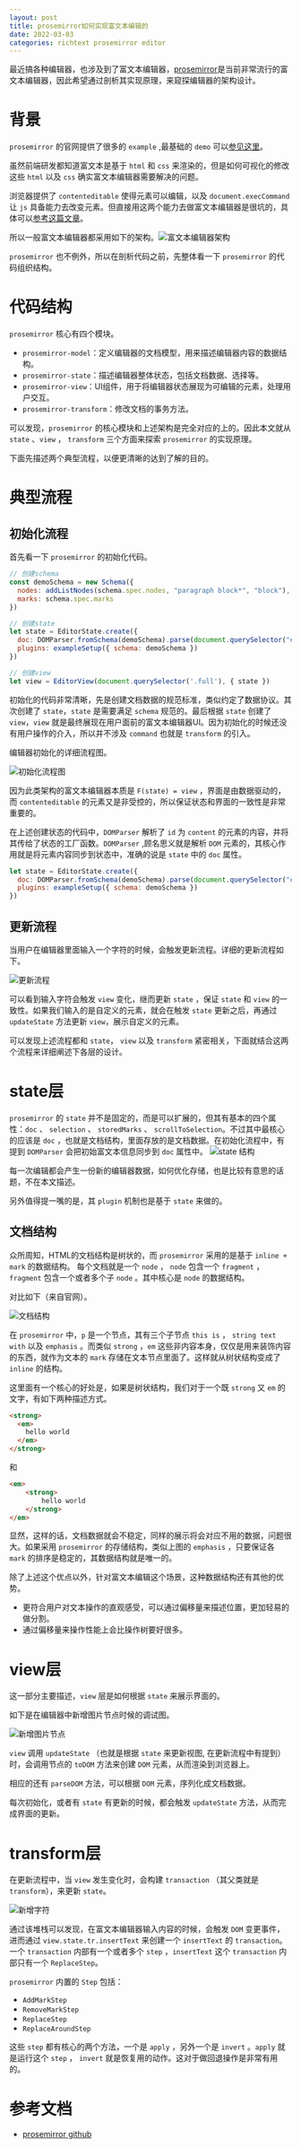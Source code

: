 ```yaml
---
layout: post
title: prosemirror如何实现富文本编辑的
date: 2022-03-03
categories: richtext prosemirror editor
---
```


最近搞各种编辑器，也涉及到了富文本编辑器，[prosemirror](https://prosemirror.net/)是当前非常流行的富文本编辑器，因此希望通过剖析其实现原理，来窥探编辑器的架构设计。

# 背景
`prosemirror` 的官网提供了很多的 `example` ,最基础的 `demo` 可以[参见这里](https://glitch.com/edit/#!/maple-probable-song?path=index.js%3A1%3A0)。

虽然前端研发都知道富文本是基于 `html` 和 `css` 来渲染的，但是如何可视化的修改这些 `html` 以及 `css` 确实富文本编辑器需要解决的问题。

浏览器提供了 `contenteditable` 使得元素可以编辑，以及 `document.execCommand` 让 `js` 具备能力去改变元素。但直接用这两个能力去做富文本编辑器是很坑的，具体可以[参考这篇文章](https://zhuanlan.zhihu.com/p/123341288)。

所以一般富文本编辑器都采用如下的架构。![富文本编辑器架构](/img/prosemirror-1.png)

`prosemirror` 也不例外，所以在剖析代码之前，先整体看一下 `prosemirror` 的代码组织结构。

# 代码结构

`prosemirror` 核心有四个模块。

- `prosemirror-model`：定义编辑器的文档模型，用来描述编辑器内容的数据结构。
- `prosemirror-state`：描述编辑器整体状态，包括文档数据、选择等。
- `prosemirror-view`：UI组件，用于将编辑器状态展现为可编辑的元素，处理用户交互。
- `prosemirror-transform`：修改文档的事务方法。

可以发现，`prosemirror` 的核心模块和上述架构是完全对应的上的。因此本文就从 `state` 、`view` ， `transform` 三个方面来探索 `prosemirror` 的实现原理。

下面先描述两个典型流程，以便更清晰的达到了解的目的。

# 典型流程

## 初始化流程

首先看一下 `prosemirror` 的初始化代码。

```js
// 创建schema
const demoSchema = new Schema({
  nodes: addListNodes(schema.spec.nodes, "paragraph block*", "block"),
  marks: schema.spec.marks
})

// 创建state
let state = EditorState.create({
  doc: DOMParser.fromSchema(demoSchema).parse(document.querySelector("#content")),
  plugins: exampleSetup({ schema: demoSchema })
})

// 创建view
let view = EditorView(document.querySelector('.full'), { state })
```

初始化的代码非常清晰，先是创建文档数据的规范标准，类似约定了数据协议。其次创建了 `state`，`state` 是需要满足 `schema` 规范的。最后根据 `state` 创建了 `view`，`view` 就是最终展现在用户面前的富文本编辑器UI。因为初始化的时候还没有用户操作的介入，所以并不涉及 `command` 也就是 `transform` 的引入。

编辑器初始化的详细流程图。

![初始化流程图](https://pblk.bytedance.com/svg/AqWiAibCpYn8p2jHS4t9BCalKaWiLd3bAa0IzyrFISq12VkY20UN99QaWeI3KOJ3CbFBGQ9XN5ok2hfs2hvM2ayxPZ_TlIiuEICrDv7B5oJeQgLGb5fIMfG7LHHifV1imSvdlUkAmOgW6a0MS0LZKny6LmzI0r4EifWh39TiIduoYeAYrBoKr2ANrEBaucTJTZxjd-7YxulGFNlBisaRdlLFUh9x6q8NmX40)

因为此类架构的富文本编辑器本质是 `F(state) = view` ，界面是由数据驱动的，而 `contenteditable` 的元素又是非受控的，所以保证状态和界面的一致性是非常重要的。

在上述创建状态的代码中，`DOMParser` 解析了 `id` 为 `content` 的元素的内容，并将其传给了状态的工厂函数。`DOMParser` ,顾名思义就是解析 `DOM` 元素的，其核心作用就是将元素内容同步到状态中，准确的说是 `state` 中的 `doc` 属性。

```js
let state = EditorState.create({
  doc: DOMParser.fromSchema(demoSchema).parse(document.querySelector("#content")),
  plugins: exampleSetup({ schema: demoSchema })
})
```

## 更新流程

当用户在编辑器里面输入一个字符的时候，会触发更新流程。详细的更新流程如下。

![更新流程](https://pblk.bytedance.com/svg/PP2xJiCm58PtFyLv0LuW0mki5eEZx8VO9PQAOzcdhRepL0AfL48CP8U5eGD2AELnweQDLo1Mh5x4-ft_elDRTAHBRT4G55hD03qKp1vHGKWgOd62UItLE69-WdE7ncD9kZRnc3DMmDav51beembaVGlrjLTkgjp-qZMhyFWU5klBAmuN5PeRzVlzyFFs6fOhfr3sUA3Rzdwx-KoHUGPXqOHDspLVeNtgNkxeqCtobEqKJPn95f61rDuYbHKSYqNAGsl7S_WNqzjspSVkUUtZ58EQPz2_e4Tpa4Z8UDAbEf7QJJ_eODe_Ex4oxZcDMyyqLGVD7m00)

可以看到输入字符会触发 `view` 变化，继而更新 `state` ，保证 `state` 和 `view` 的一致性。如果我们输入的是自定义的元素，就会在触发 `state` 更新之后，再通过 `updateState` 方法更新 `view`，展示自定义的元素。

可以发现上述流程都和 `state`， `view` 以及 `transform` 紧密相关，下面就结合这两个流程来详细阐述下各层的设计。

# state层

`prosemirror` 的 `state` 并不是固定的，而是可以扩展的，但其有基本的四个属性：`doc` 、 `selection` 、 `storedMarks` 、 `scrollToSelection`。不过其中最核心的应该是 `doc` ，也就是文档结构，里面存放的是文档数据。在初始化流程中，有提到 `DOMParser` 会把初始富文本信息同步到 `doc` 属性中。
![state 结构](/img/prose_state.png)

每一次编辑都会产生一份新的编辑器数据，如何优化存储，也是比较有意思的话题，不在本文描述。

另外值得提一嘴的是，其 `plugin` 机制也是基于 `state` 来做的。

## 文档结构
众所周知，HTML的文档结构是树状的，而 `prosemirror` 采用的是基于 `inline + mark` 的数据结构。
每个文档就是一个 `node` ， `node` 包含一个 `fragment` ，`fragment` 包含一个或者多个子 `node` 。其中核心是 `node` 的数据结构。

对比如下（来自官网）。

![文档结构](/img/prosemirror_doc_structure.png)

在 `prosemirror` 中，`p` 是一个节点，其有三个子节点 `this is` ， `string text with` 以及 `emphasis` 。而类似 `strong` ，`em` 这些非内容本身，仅仅是用来装饰内容的东西，就作为文本的 `mark` 存储在文本节点里面了。这样就从树状结构变成了 `inline` 的结构。

这里面有一个核心的好处是，如果是树状结构，我们对于一个既 `strong` 又 `em` 的文字，有如下两种描述方式。

```html
<strong>
  <em>
    hello world
  </em>
</strong>
```

和

```html
<em>
    <strong>
        hello world
    </strong>
</em>
```

显然，这样的话，文档数据就会不稳定，同样的展示将会对应不用的数据，问题很大。如果采用 `prosemirror` 的存储结构，类似上图的 `emphasis` ，只要保证各 `mark` 的排序是稳定的，其数据结构就是唯一的。

除了上述这个优点以外，针对富文本编辑这个场景，这种数据结构还有其他的优势。

- 更符合用户对文本操作的直观感受，可以通过偏移量来描述位置，更加轻易的做分割。
- 通过偏移量来操作性能上会比操作树要好很多。

# view层

这一部分主要描述，`view` 层是如何根据 `state` 来展示界面的。

如下是在编辑器中新增图片节点时候的调试图。

![新增图片节点](/img/prose_image_node.png)

`view` 调用 `updateState` （也就是根据 `state` 来更新视图, 在更新流程中有提到）时，会调用节点的 `toDOM` 方法来创建 `DOM` 元素，从而渲染到浏览器上。

相应的还有 `parseDOM` 方法，可以根据 `DOM` 元素，序列化成文档数据。

每次初始化，或者有 `state` 有更新的时候，都会触发 `updateState` 方法，从而完成界面的更新。

# transform层

在更新流程中，当 `view` 发生变化时，会构建 `transaction` （其父类就是 `transform`），来更新 `state`。

![新增字符](/img/prose_add_char.png)

通过该堆栈可以发现，在富文本编辑器输入内容的时候，会触发 `DOM` 变更事件，进而通过 `view.state.tr.insertText` 来创建一个 `insertText` 的 `transaction`。一个 `transaction` 内部有一个或者多个 `step` ，`insertText` 这个 `transaction` 内部只有一个 `ReplaceStep`。

`prosemirror` 内置的 `Step` 包括：

- `AddMarkStep`
- `RemoveMarkStep`
- `ReplaceStep`
- `ReplaceAroundStep`

这些 `step` 都有核心的两个方法，一个是 `apply` ，另外一个是 `invert` 。`apply` 就是运行这个 `step` ， `invert` 就是恢复用的动作。这对于做回退操作是非常有用的。


# 参考文档
+ [prosemirror github](https://github.com/prosemirror)
